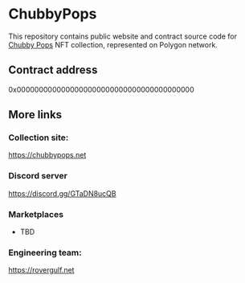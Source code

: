 
# ChubbyPops

This repository contains public website and contract source code for [Chubby Pops](https://chubbypops.net) NFT collection, represented on Polygon network.

## Contract address

0x0000000000000000000000000000000000000000

## More links

### Collection site:  
https://chubbypops.net

### Discord server
https://discord.gg/GTaDN8ucQB

### Marketplaces
- TBD

### Engineering team:  
https://rovergulf.net
